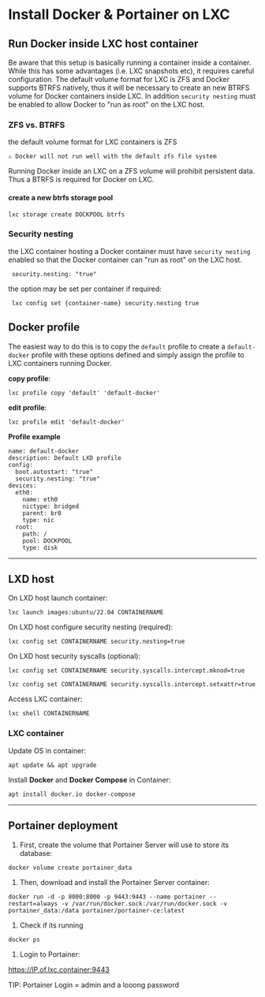 # Install Docker & Portainer on LXC

## Run Docker inside LXC host container

Be aware that this setup is basically running a container inside a container. While this has some advantages (i.e. LXC snapshots etc), it requires careful configuration.
The default volume format for LXC is ZFS and Docker supports BTRFS natively, thus it will be necessary to create an new BTRFS volume for Docker containers inside LXC.
In addition `security nesting` must be enabled to allow Docker to "run as root" on the LXC host.

### ZFS vs. BTRFS

the default volume format for LXC containers is ZFS

`⚠️ Docker will not run well with the default zfs file system`

Running Docker inside an LXC on a ZFS volume will prohibit persistent data. Thus a BTRFS is required for Docker on LXC.

#### create a new btrfs storage pool

`lxc storage create DOCKPOOL btrfs`

### Security nesting

the LXC container hosting a Docker container must have `security nesting` enabled so that the Docker container can "run as root" on the LXC host.

` security.nesting: "true"`

the option may be set per container if required:

` lxc config set {container-name} security.nesting true`

## Docker profile

The easiest way to do this is to copy the `default` profile to create a `default-docker` profile with these options defined and simply assign the profile to LXC containers running Docker.

**copy profile**:

```
lxc profile copy 'default' 'default-docker'
```

**edit profile**:

```
lxc profile edit 'default-docker'
```

**Profile example**

```
name: default-docker
description: Default LXD profile
config:
  boot.autostart: "true"
  security.nesting: "true"
devices:
  eth0:
    name: eth0
    nictype: bridged
    parent: br0
    type: nic
  root:
    path: /
    pool: DOCKPOOL
    type: disk
```

---

## LXD host

On LXD host launch container:

```
lxc launch images:ubuntu/22.04 CONTAINERNAME
```

On LXD host configure security nesting (required):

```
lxc config set CONTAINERNAME security.nesting=true 
```

On LXD host security syscalls (optional):

```
lxc config set CONTAINERNAME security.syscalls.intercept.mknod=true 
```

```
lxc config set CONTAINERNAME security.syscalls.intercept.setxattr=true
```

Access LXC container:

```
lxc shell CONTAINERNAME
```

### LXC container

Update OS in container:

```
apt update && apt upgrade
```

Install **Docker** and **Docker Compose** in Container:

```
apt install docker.io docker-compose
```

---

## Portainer deployment

1. First, create the volume that Portainer Server will use to store its database:

```
docker volume create portainer_data
```

1. Then, download and install the Portainer Server container:

```
docker run -d -p 8000:8000 -p 9443:9443 --name portainer --restart=always -v /var/run/docker.sock:/var/run/docker.sock -v portainer_data:/data portainer/portainer-ce:latest
```

1. Check if its running

```
docker ps
```

1. Login to Portainer:

<https://IP.of.lxc.container:9443>

TIP: Portainer Login = admin and a looong password